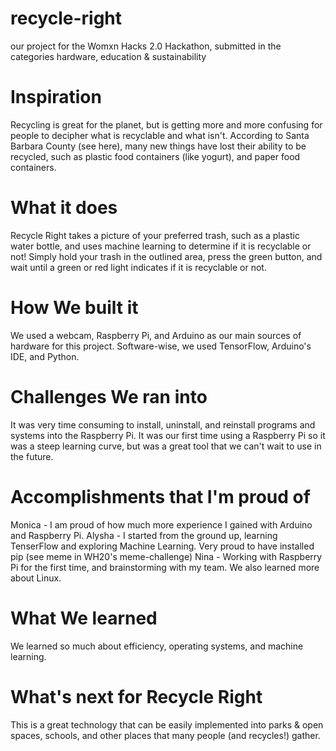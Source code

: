 # recycle-right
our project for the Womxn Hacks 2.0 Hackathon, submitted in the categories hardware, education & sustainability

# Inspiration
Recycling is great for the planet, but is getting more and more confusing for people to decipher what is recyclable and what isn't. According to Santa Barbara County (see here), many new things have lost their ability to be recycled, such as plastic food containers (like yogurt), and paper food containers.

# What it does
Recycle Right takes a picture of your preferred trash, such as a plastic water bottle, and uses machine learning to determine if it is recyclable or not! Simply hold your trash in the outlined area, press the green button, and wait until a green or red light indicates if it is recyclable or not.

# How We built it
We used a webcam, Raspberry Pi, and Arduino as our main sources of hardware for this project. Software-wise, we used TensorFlow, Arduino's IDE, and Python.

# Challenges We ran into
It was very time consuming to install, uninstall, and reinstall programs and systems into the Raspberry Pi. It was our first time using a Raspberry Pi so it was a steep learning curve, but was a great tool that we can't wait to use in the future.

# Accomplishments that I'm proud of
Monica - I am proud of how much more experience I gained with Arduino and Raspberry Pi. Alysha - I started from the ground up, learning TenserFlow and exploring Machine Learning. Very proud to have installed pip (see meme in WH20's meme-challenge) Nina - Working with Raspberry Pi for the first time, and brainstorming with my team. We also learned more about Linux.

# What We learned
We learned so much about efficiency, operating systems, and machine learning.

# What's next for Recycle Right
This is a great technology that can be easily implemented into parks & open spaces, schools, and other places that many people (and recycles!) gather.
